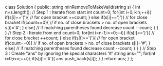 class Solution {
public:
string minRemoveToMakeValid(string s) {
int n=s.length();
// Step 1 : Iterate from start
int count=0;
for(int i=0;i<n;++i){
if(s[i]=='('){ // for open bracket
++count;
}
else if(s[i]==')'){ // for close bracket
if(count==0){  // if no. of close brackets > no. of open brackets
s[i]='#';
}
else{
// if matching parentheses found decrease count
--count;
}
}
}
// Step 2 : Iterate from end
count=0;
for(int i=n-1;i>=0;--i){
if(s[i]==')'){ // for close bracket
++count;
}
else if(s[i]=='('){ // for open bracket
if(count==0){ // if no. of open brackets > no. of close brackets
s[i]='#';
}
else{
// if matching parentheses found decrease count
--count;
}
}
}
// Step 3 : Create "ans" by ignoring the special characters '#'
string ans="";
for(int i=0;i<n;++i){
if(s[i]!='#'){
ans.push_back(s[i]);
}
}
return ans;
}
};